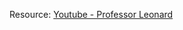 Resource: [Youtube - Professor Leonard](https://www.youtube.com/playlist?list=PLDesaqWTN6ESPaHy2QUKVaXNZuQNxkYQ_)